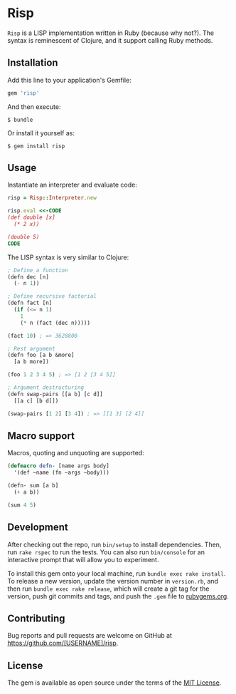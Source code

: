 # Risp

`Risp` is a LISP implementation written in Ruby (because why not?). The syntax
is reminescent of Clojure, and it support calling Ruby methods.

## Installation

Add this line to your application's Gemfile:

```ruby
gem 'risp'
```

And then execute:

    $ bundle

Or install it yourself as:

    $ gem install risp

## Usage

Instantiate an interpreter and evaluate code:

```ruby
risp = Risp::Interpreter.new

risp.eval <<-CODE
(def double [x]
  (* 2 x))

(double 5)
CODE
```

The LISP syntax is very similar to Clojure:

```lisp
; Define a function
(defn dec [n]
  (- n 1))

; Define recursive factorial
(defn fact [n]
  (if (<= n 1)
    1
    (* n (fact (dec n)))))

(fact 10) ; => 3628800

; Rest argument
(defn foo [a b &more]
  [a b more])

(foo 1 2 3 4 5) ; => [1 2 [3 4 5]]

; Argument destructuring
(defn swap-pairs [[a b] [c d]]
  [[a c] [b d]])

(swap-pairs [1 2] [3 4]) ; => [[1 3] [2 4]]
```

## Macro support

Macros, quoting and unquoting are supported:

```lisp
(defmacro defn- [name args body]
  '(def ~name (fn ~args ~body)))

(defn- sum [a b]
  (+ a b))

(sum 4 5)
```

## Development

After checking out the repo, run `bin/setup` to install dependencies. Then, run `rake rspec` to run the tests. You can also run `bin/console` for an interactive prompt that will allow you to experiment.

To install this gem onto your local machine, run `bundle exec rake install`. To release a new version, update the version number in `version.rb`, and then run `bundle exec rake release`, which will create a git tag for the version, push git commits and tags, and push the `.gem` file to [rubygems.org](https://rubygems.org).

## Contributing

Bug reports and pull requests are welcome on GitHub at https://github.com/[USERNAME]/risp.


## License

The gem is available as open source under the terms of the [MIT License](http://opensource.org/licenses/MIT).

